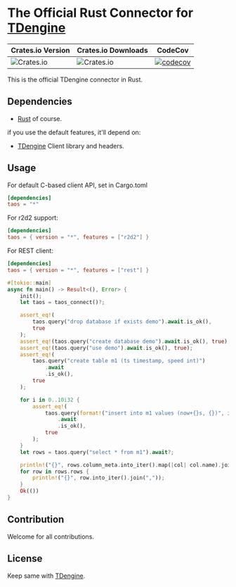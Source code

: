 # The Official Rust Connector for [TDengine]

| Crates.io Version                                     | Crates.io Downloads                                   | CodeCov                                                                                                                                         |
| ----------------------------------------------------- | ----------------------------------------------------- | ----------------------------------------------------------------------------------------------------------------------------------------------- |
| ![Crates.io](https://img.shields.io/crates/v/taos) | ![Crates.io](https://img.shields.io/crates/d/taos) | [![codecov](https://codecov.io/gh/taosdata/taos-connector-rust/branch/main/graph/badge.svg?token=P11UKNLTVO)](https://codecov.io/gh/taosdata/taos-connector-rust) |

This is the official TDengine connector in Rust.

## Dependencies

- [Rust](https://www.rust-lang.org/learn/get-started) of course.

if you use the default features, it'll depend on:

- [TDengine] Client library and headers.

## Usage

For default C-based client API, set in Cargo.toml

```toml
[dependencies]
taos = "*"
```

For r2d2 support:

```toml
[dependencies]
taos = { version = "*", features = ["r2d2"] }
```

For REST client:

```toml
[dependencies]
taos = { version = "*", features = ["rest"] }
```

```rust
#[tokio::main]
async fn main() -> Result<(), Error> {
    init();
    let taos = taos_connect()?;

    assert_eq!(
        taos.query("drop database if exists demo").await.is_ok(),
        true
    );
    assert_eq!(taos.query("create database demo").await.is_ok(), true);
    assert_eq!(taos.query("use demo").await.is_ok(), true);
    assert_eq!(
        taos.query("create table m1 (ts timestamp, speed int)")
            .await
            .is_ok(),
        true
    );

    for i in 0..10i32 {
        assert_eq!(
            taos.query(format!("insert into m1 values (now+{}s, {})", i, i).as_str())
                .await
                .is_ok(),
            true
        );
    }
    let rows = taos.query("select * from m1").await?;

    println!("{}", rows.column_meta.into_iter().map(|col| col.name).join(","));
    for row in rows.rows {
        println!("{}", row.into_iter().join(","));
    }
    Ok(())
}
```

## Contribution

Welcome for all contributions.

## License

Keep same with [TDengine].

[TDengine]: https://www.taosdata.com/en/getting-started/
[r2d2]: https://crates.io/crates/r2d2
